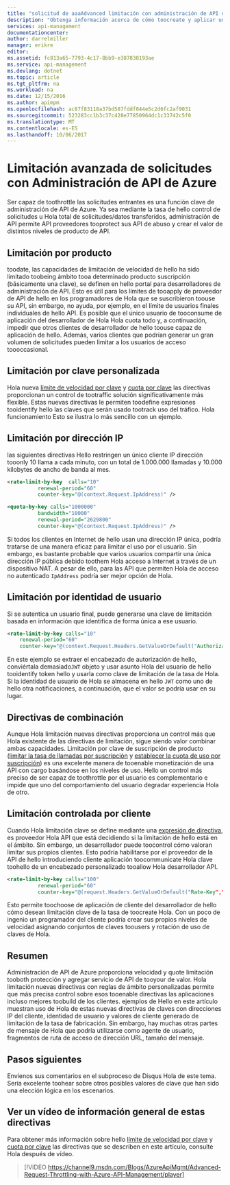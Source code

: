 ```yaml
---
title: "solicitud de aaaAdvanced limitación con administración de API de Azure"
description: "Obtenga información acerca de cómo toocreate y aplicar una cuota flexible y las directivas de administración de API de Azure de limitación de velocidad."
services: api-management
documentationcenter: 
author: darrelmiller
manager: erikre
editor: 
ms.assetid: fc813a65-7793-4c17-8bb9-e387838193ae
ms.service: api-management
ms.devlang: dotnet
ms.topic: article
ms.tgt_pltfrm: na
ms.workload: na
ms.date: 12/15/2016
ms.author: apimpm
ms.openlocfilehash: ac87f83118a37bd587fddf044e5c2d6fc2af9031
ms.sourcegitcommit: 523283cc1b3c37c428e77850964dc1c33742c5f0
ms.translationtype: MT
ms.contentlocale: es-ES
ms.lasthandoff: 10/06/2017
---
```

# <a name="advanced-request-throttling-with-azure-api-management"></a>Limitación avanzada de solicitudes con Administración de API de Azure
Ser capaz de toothrottle las solicitudes entrantes es una función clave de administración de API de Azure. Ya sea mediante la tasa de hello control de solicitudes u Hola total de solicitudes/datos transferidos, administración de API permite API proveedores tooprotect sus API de abuso y crear el valor de distintos niveles de producto de API.

## <a name="product-based-throttling"></a>Limitación por producto
toodate, las capacidades de limitación de velocidad de hello ha sido limitado toobeing ámbito tooa determinado producto suscripción (básicamente una clave), se definen en hello portal para desarrolladores de administración de API. Esto es útil para los límites de tooapply de proveedor de API de hello en los programadores de Hola que se suscribieron toouse su API, sin embargo, no ayuda, por ejemplo, en el límite de usuarios finales individuales de hello API. Es posible que el único usuario de tooconsume de aplicación del desarrollador de Hola Hola cuota todo y, a continuación, impedir que otros clientes de desarrollador de hello toouse capaz de aplicación de hello. Además, varios clientes que podrían generar un gran volumen de solicitudes pueden limitar a los usuarios de acceso toooccasional.

## <a name="custom-key-based-throttling"></a>Limitación por clave personalizada
Hola nueva [límite de velocidad por clave](https://msdn.microsoft.com/library/azure/dn894078.aspx#LimitCallRateByKey) y [cuota por clave](https://msdn.microsoft.com/library/azure/dn894078.aspx#SetUsageQuotaByKey) las directivas proporcionan un control de tootraffic solución significativamente más flexible. Estas nuevas directivas le permiten toodefine expresiones tooidentify hello las claves que serán usado tootrack uso del tráfico. Hola funcionamiento Esto se ilustra lo más sencillo con un ejemplo. 

## <a name="ip-address-throttling"></a>Limitación por dirección IP
las siguientes directivas Hello restringen un único cliente IP dirección tooonly 10 llama a cada minuto, con un total de 1.000.000 llamadas y 10.000 kilobytes de ancho de banda al mes. 

```xml
<rate-limit-by-key  calls="10"
          renewal-period="60"
          counter-key="@(context.Request.IpAddress)" />

<quota-by-key calls="1000000"
          bandwidth="10000"
          renewal-period="2629800"
          counter-key="@(context.Request.IpAddress)" />
```

Si todos los clientes en Internet de hello usan una dirección IP única, podría tratarse de una manera eficaz para limitar el uso por el usuario. Sin embargo, es bastante probable que varios usuarios compartir una única dirección IP pública debido toothem Hola acceso a Internet a través de un dispositivo NAT. A pesar de ello, para las API que permiten Hola de acceso no autenticado `IpAddress` podría ser mejor opción de Hola.

## <a name="user-identity-throttling"></a>Limitación por identidad de usuario
Si se autentica un usuario final, puede generarse una clave de limitación basada en información que identifica de forma única a ese usuario.

```xml
<rate-limit-by-key calls="10"
    renewal-period="60"
    counter-key="@(context.Request.Headers.GetValueOrDefault("Authorization","").AsJwt()?.Subject)" />
```

En este ejemplo se extraer el encabezado de autorización de hello, conviértala demasiado`JWT` objeto y usar asunto Hola del usuario de hello tooidentify token hello y usarla como clave de limitación de la tasa de Hola. Si la identidad de usuario de Hola se almacena en hello `JWT` como uno de hello otra notificaciones, a continuación, que el valor se podría usar en su lugar.

## <a name="combined-policies"></a>Directivas de combinación
Aunque Hola limitación nuevas directivas proporciona un control más que Hola existente de las directivas de limitación, sigue siendo valor combinar ambas capacidades. Limitación por clave de suscripción de producto ([limitar la tasa de llamadas por suscripción](https://msdn.microsoft.com/library/azure/dn894078.aspx#LimitCallRate) y [establecer la cuota de uso por suscripción](https://msdn.microsoft.com/library/azure/dn894078.aspx#SetUsageQuota)) es una excelente manera de tooenable monetización de una API con cargo basándose en los niveles de uso. Hello un control más preciso de ser capaz de toothrottle por el usuario es complementario e impide que uno del comportamiento del usuario degradar experiencia Hola de otro. 

## <a name="client-driven-throttling"></a>Limitación controlada por cliente
Cuando Hola limitación clave se define mediante una [expresión de directiva](https://msdn.microsoft.com/library/azure/dn910913.aspx), es proveedor Hola API que está decidiendo si la limitación de hello está en el ámbito. Sin embargo, un desarrollador puede toocontrol cómo valoran limitar sus propios clientes. Esto podría habilitarse por el proveedor de la API de hello introduciendo cliente aplicación toocommunicate Hola clave toohello de un encabezado personalizado tooallow Hola desarrollador API.

```xml
<rate-limit-by-key calls="100"
          renewal-period="60"
          counter-key="@(request.Headers.GetValueOrDefault("Rate-Key",""))"/>
```

Esto permite toochoose de aplicación de cliente del desarrollador de hello cómo desean limitación clave de la tasa de toocreate Hola. Con un poco de ingenio un programador del cliente podría crear sus propios niveles de velocidad asignando conjuntos de claves toousers y rotación de uso de claves de Hola.

## <a name="summary"></a>Resumen
Administración de API de Azure proporciona velocidad y quote limitación tooboth protección y agregar servicio de API de tooyour de valor. Hola limitación nuevas directivas con reglas de ámbito personalizadas permite que más precisa control sobre esos tooenable directivas las aplicaciones incluso mejores toobuild de los clientes. ejemplos de Hello en este artículo muestran uso de Hola de estas nuevas directivas de claves con direcciones IP del cliente, identidad de usuario y valores de cliente generado de limitación de la tasa de fabricación. Sin embargo, hay muchas otras partes de mensaje de Hola que podría utilizarse como agente de usuario, fragmentos de ruta de acceso de dirección URL, tamaño del mensaje.

## <a name="next-steps"></a>Pasos siguientes
Envíenos sus comentarios en el subproceso de Disqus Hola de este tema. Sería excelente toohear sobre otros posibles valores de clave que han sido una elección lógica en los escenarios.

## <a name="watch-a-video-overview-of-these-policies"></a>Ver un vídeo de información general de estas directivas
Para obtener más información sobre hello [límite de velocidad por clave](https://msdn.microsoft.com/library/azure/dn894078.aspx#LimitCallRateByKey) y [cuota por clave](https://msdn.microsoft.com/library/azure/dn894078.aspx#SetUsageQuotaByKey) las directivas que se describen en este artículo, consulte Hola después de vídeo.

> [!VIDEO https://channel9.msdn.com/Blogs/AzureApiMgmt/Advanced-Request-Throttling-with-Azure-API-Management/player]
> 
> 

